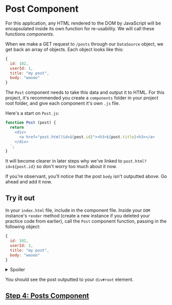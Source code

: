 # Post Component

For this application, any HTML rendered to the DOM by JavaScript will be encapsulated inside its own function for re-usability. We will call these functions _components_.

When we make a GET request to `/posts` through our `DataSource` object, we get back an array of objects. Each object looks like this:

```js
{
  id: 102,
  userId: 1,
  title: "my post",
  body: "woooo"
}
```

The `Post` component needs to take this data and output it to HTML. For this project, it's recommended you create a `components` folder in your project root folder, and give each component it's own `.js` file.

Here's a start on `Post.js`:

```js
function Post (post) {
  return `
    <div>
      <a href="post.html?id=${post.id}"><h3>${post.title}<h3></a>
    </div>
  `;
}
```

It will become clearer in later steps why we've linked to `post.html?id=${post.id}` so don't worry too much about it now.

If you're observant, you'll notice that the post `body` isn't outputted above. Go ahead and add it now.

## Try it out

In your `index.html` file, include in the component file. Inside your `DOM` instance's `render` method (create a new instance if you deleted your practice code from earlier), call the `Post` component function, passing in the following object:

```js
{
  id: 102,
  userId: 1,
  title: "my post",
  body: "woooo"
}
```

<details>
  <summary>Spoiler</summary>

  ```js
  const post = {
    id: 102,
    userId: 1,
    title: "my post",
    body: "woooo"
  };

  dom.render(Post(post));
  ```

</details>

You should see the post outputted to your `div#root` element.

## [Step 4: Posts Component](step4.md)
